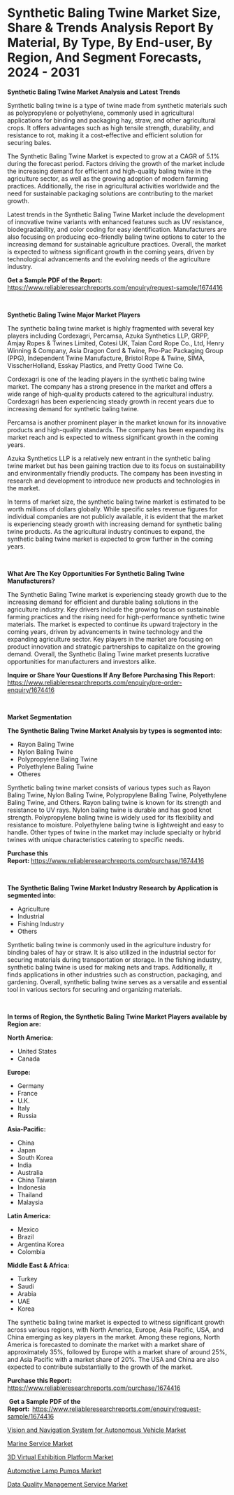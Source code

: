<p><h1>Synthetic Baling Twine Market Size, Share & Trends Analysis Report By Material, By Type, By End-user, By Region, And Segment Forecasts, 2024 - 2031</h1></p><p><strong>Synthetic Baling Twine Market Analysis and Latest Trends</strong></p>
<p><p>Synthetic baling twine is a type of twine made from synthetic materials such as polypropylene or polyethylene, commonly used in agricultural applications for binding and packaging hay, straw, and other agricultural crops. It offers advantages such as high tensile strength, durability, and resistance to rot, making it a cost-effective and efficient solution for securing bales. </p><p>The Synthetic Baling Twine Market is expected to grow at a CAGR of 5.1% during the forecast period. Factors driving the growth of the market include the increasing demand for efficient and high-quality baling twine in the agriculture sector, as well as the growing adoption of modern farming practices. Additionally, the rise in agricultural activities worldwide and the need for sustainable packaging solutions are contributing to the market growth.</p><p>Latest trends in the Synthetic Baling Twine Market include the development of innovative twine variants with enhanced features such as UV resistance, biodegradability, and color coding for easy identification. Manufacturers are also focusing on producing eco-friendly baling twine options to cater to the increasing demand for sustainable agriculture practices. Overall, the market is expected to witness significant growth in the coming years, driven by technological advancements and the evolving needs of the agriculture industry.</p></p>
<p><strong>Get a Sample PDF of the Report:&nbsp;</strong> <a href="https://www.reliableresearchreports.com/enquiry/request-sample/1674416">https://www.reliableresearchreports.com/enquiry/request-sample/1674416</a></p>
<p>&nbsp;</p>
<p><strong>Synthetic Baling Twine Major Market Players</strong></p>
<p><p>The synthetic baling twine market is highly fragmented with several key players including Cordexagri, Percamsa, Azuka Synthetics LLP, GRPP, Amjay Ropes & Twines Limited, Cotesi UK, Taian Cord Rope Co., Ltd, Henry Winning & Company, Asia Dragon Cord & Twine, Pro-Pac Packaging Group (PPG), Independent Twine Manufacture, Bristol Rope & Twine, SIMA, VisscherHolland, Esskay Plastics, and Pretty Good Twine Co.</p><p>Cordexagri is one of the leading players in the synthetic baling twine market. The company has a strong presence in the market and offers a wide range of high-quality products catered to the agricultural industry. Cordexagri has been experiencing steady growth in recent years due to increasing demand for synthetic baling twine.</p><p>Percamsa is another prominent player in the market known for its innovative products and high-quality standards. The company has been expanding its market reach and is expected to witness significant growth in the coming years.</p><p>Azuka Synthetics LLP is a relatively new entrant in the synthetic baling twine market but has been gaining traction due to its focus on sustainability and environmentally friendly products. The company has been investing in research and development to introduce new products and technologies in the market.</p><p>In terms of market size, the synthetic baling twine market is estimated to be worth millions of dollars globally. While specific sales revenue figures for individual companies are not publicly available, it is evident that the market is experiencing steady growth with increasing demand for synthetic baling twine products. As the agricultural industry continues to expand, the synthetic baling twine market is expected to grow further in the coming years.</p></p>
<p>&nbsp;</p>
<p><strong>What Are The Key Opportunities For Synthetic Baling Twine Manufacturers?</strong></p>
<p><p>The Synthetic Baling Twine market is experiencing steady growth due to the increasing demand for efficient and durable baling solutions in the agriculture industry. Key drivers include the growing focus on sustainable farming practices and the rising need for high-performance synthetic twine materials. The market is expected to continue its upward trajectory in the coming years, driven by advancements in twine technology and the expanding agriculture sector. Key players in the market are focusing on product innovation and strategic partnerships to capitalize on the growing demand. Overall, the Synthetic Baling Twine market presents lucrative opportunities for manufacturers and investors alike.</p></p>
<p><strong>Inquire or Share Your Questions If Any Before Purchasing This Report:</strong> <a href="https://www.reliableresearchreports.com/enquiry/pre-order-enquiry/1674416">https://www.reliableresearchreports.com/enquiry/pre-order-enquiry/1674416</a></p>
<p>&nbsp;</p>
<p><strong>Market Segmentation</strong></p>
<p><strong>The Synthetic Baling Twine Market Analysis by types is segmented into:</strong></p>
<p><ul><li>Rayon Baling Twine</li><li>Nylon Baling Twine</li><li>Polypropylene Baling Twine</li><li>Polyethylene Baling Twine</li><li>Otheres</li></ul></p>
<p><p>Synthetic baling twine market consists of various types such as Rayon Baling Twine, Nylon Baling Twine, Polypropylene Baling Twine, Polyethylene Baling Twine, and Others. Rayon baling twine is known for its strength and resistance to UV rays. Nylon baling twine is durable and has good knot strength. Polypropylene baling twine is widely used for its flexibility and resistance to moisture. Polyethylene baling twine is lightweight and easy to handle. Other types of twine in the market may include specialty or hybrid twines with unique characteristics catering to specific needs.</p></p>
<p><strong>Purchase this Report:&nbsp;</strong><a href="https://www.reliableresearchreports.com/purchase/1674416">https://www.reliableresearchreports.com/purchase/1674416</a></p>
<p>&nbsp;</p>
<p><strong>The Synthetic Baling Twine Market Industry Research by Application is segmented into:</strong></p>
<p><ul><li>Agriculture</li><li>Industrial</li><li>Fishing Industry</li><li>Others</li></ul></p>
<p><p>Synthetic baling twine is commonly used in the agriculture industry for binding bales of hay or straw. It is also utilized in the industrial sector for securing materials during transportation or storage. In the fishing industry, synthetic baling twine is used for making nets and traps. Additionally, it finds applications in other industries such as construction, packaging, and gardening. Overall, synthetic baling twine serves as a versatile and essential tool in various sectors for securing and organizing materials.</p></p>
<p>&nbsp;</p>
<p><strong>In terms of Region, the Synthetic Baling Twine Market Players available by Region are:</strong></p>
<p>
    <p> <strong> North America: </strong>
        <ul>
            <li>United States</li>
            <li>Canada</li>
        </ul>
        </p> 
    <p> <strong> Europe: </strong>
        <ul>
            <li>Germany</li>
            <li>France</li>
            <li>U.K.</li>
            <li>Italy</li>
            <li>Russia</li>
        </ul>
        </p> 
    <p> <strong> Asia-Pacific: </strong>
        <ul>
            <li>China</li>
            <li>Japan</li>
            <li>South Korea</li>
            <li>India</li>
            <li>Australia</li>
            <li>China Taiwan</li>
            <li>Indonesia</li>
            <li>Thailand</li>
            <li>Malaysia</li>
        </ul>
        </p> 
    <p> <strong> Latin America: </strong>
        <ul>
            <li>Mexico</li>
            <li>Brazil</li>
            <li>Argentina Korea</li>
            <li>Colombia</li>
        </ul>
        </p> 
    <p> <strong> Middle East & Africa: </strong>
        <ul>
            <li>Turkey</li>
            <li>Saudi</li>
            <li>Arabia</li>
            <li>UAE</li>
            <li>Korea</li>
        </ul>
    </p>
    </p>
<p><p>The synthetic baling twine market is expected to witness significant growth across various regions, with North America, Europe, Asia Pacific, USA, and China emerging as key players in the market. Among these regions, North America is forecasted to dominate the market with a market share of approximately 35%, followed by Europe with a market share of around 25%, and Asia Pacific with a market share of 20%. The USA and China are also expected to contribute substantially to the growth of the market.</p></p>
<p><strong>Purchase this Report: </strong><a href="https://www.reliableresearchreports.com/purchase/1674416">https://www.reliableresearchreports.com/purchase/1674416</a></p>
<p>&nbsp;<strong>Get a Sample PDF of the Report:&nbsp;&nbsp;</strong><a href="https://www.reliableresearchreports.com/enquiry/request-sample/1674416">https://www.reliableresearchreports.com/enquiry/request-sample/1674416</a></p>
<p><strong></strong></p>
<p><p><a href="https://github.com/NorbertYates/Market-Research-Report-List-3/blob/main/vision-and-navigation-system-for-autonomous-vehicle-market.md">Vision and Navigation System for Autonomous Vehicle Market</a></p><p><a href="https://medium.com/@sarahhopkins94/analyzing-marine-service-market-global-industry-perspective-and-forecast-2024-to-2031-c16a82b3265e">Marine Service Market</a></p><p><a href="https://medium.com/@sarahhopkins94/3d-virtual-exhibition-platform-market-furnishes-information-on-market-share-market-trends-and-399bb5acfed9">3D Virtual Exhibition Platform Market</a></p><p><a href="https://github.com/nancykennedykellievqfqt2/Market-Research-Report-List-1/blob/main/automotive-lamp-pumps-market.md">Automotive Lamp Pumps Market</a></p><p><a href="https://medium.com/@bradomar67436/decoding-data-quality-management-service-market-metrics-market-share-trends-and-growth-patterns-15da5929e2b7">Data Quality Management Service Market</a></p></p>